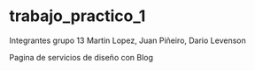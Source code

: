 # trabajo_practico_1
Integrantes grupo 13
Martin Lopez, 
Juan Piñeiro, 
Dario Levenson

Pagina de servicios de diseño con Blog
